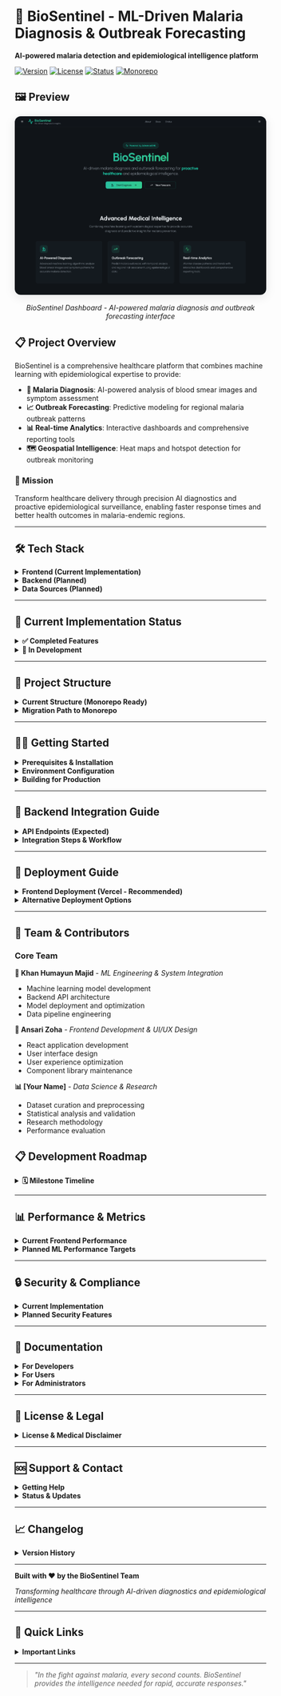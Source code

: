 # 🧬 BioSentinel - ML-Driven Malaria Diagnosis & Outbreak Forecasting

**AI-powered malaria detection and epidemiological intelligence platform**

[![Version](https://img.shields.io/badge/version-1.0.0-blue.svg)](https://github.com/HumayunK01/CodeRedProject)
[![License](https://img.shields.io/badge/license-MIT-green.svg)](LICENSE)
[![Status](https://img.shields.io/badge/status-development-yellow.svg)](#)
[![Monorepo](https://img.shields.io/badge/monorepo-ready-brightgreen.svg)](#)

## 🖼️ Preview

<div align="center">
  <img src="apps/web/public/preview.png" alt="BioSentinel Dashboard Preview" width="800" style="border-radius: 12px; box-shadow: 0 4px 20px rgba(0,0,0,0.1);">
  <p><em>BioSentinel Dashboard - AI-powered malaria diagnosis and outbreak forecasting interface</em></p>
</div>

## 📋 Project Overview

BioSentinel is a comprehensive healthcare platform that combines machine learning with epidemiological expertise to provide:

- **🔬 Malaria Diagnosis**: AI-powered analysis of blood smear images and symptom assessment
- **📈 Outbreak Forecasting**: Predictive modeling for regional malaria outbreak patterns
- **📊 Real-time Analytics**: Interactive dashboards and comprehensive reporting tools
- **🗺️ Geospatial Intelligence**: Heat maps and hotspot detection for outbreak monitoring

### 🎯 Mission
Transform healthcare delivery through precision AI diagnostics and proactive epidemiological surveillance, enabling faster response times and better health outcomes in malaria-endemic regions.

---

## 🛠️ Tech Stack

<details>
<summary><b>Frontend (Current Implementation)</b></summary>

- **Framework**: React 18 + TypeScript + Vite
- **Styling**: Tailwind CSS + shadcn/ui components
- **Animations**: Framer Motion for smooth transitions
- **Charts**: Recharts for data visualization
- **Maps**: React Leaflet for geospatial displays
- **Forms**: React Hook Form + Zod validation
- **State**: TanStack Query for server state
- **Theme**: Dark/Light mode with Next Themes
- **PWA**: Progressive Web App capabilities

</details>

<details>
<summary><b>Backend (Planned)</b></summary>

- **Framework**: FastAPI + Python 3.11+
- **ML Models**: PyTorch/TensorFlow for CNN & LSTM models
- **Database**: PostgreSQL + Redis for caching
- **Authentication**: JWT-based auth system
- **Storage**: S3-compatible object storage
- **Deployment**: Docker + Kubernetes

</details>

<details>
<summary><b>Data Sources (Planned)</b></summary>

- **Medical Images**: NIH Malaria Dataset (27,000+ cell images)
- **Climate Data**: Weather API integration
- **Epidemiological**: WHO surveillance data
- **Geographic**: OpenStreetMap + administrative boundaries

</details>

---

## 🚀 Current Implementation Status

<details>
<summary><b>✅ Completed Features</b></summary>

#### 🎨 Frontend Application
- [x] **Modern UI/UX**: Medical-tech theme with dark mode default
- [x] **Responsive Design**: Mobile-first, fully responsive layouts
- [x] **Page Routing**: Complete navigation with smooth transitions
- [x] **Component Library**: Reusable shadcn/ui components with custom variants

#### 📱 Core Pages
- [x] **Home**: Hero section with feature highlights
- [x] **Dashboard**: System overview with animated statistics
- [x] **Diagnosis**: Dual-mode analysis (image + symptoms)
- [x] **Forecast**: Regional prediction interface
- [x] **Reports**: History tracking and export functionality
- [x] **About**: Project information and team details
- [x] **Docs**: Developer documentation
- [x] **Status**: Real-time system health monitoring

#### 🔧 Advanced Features
- [x] **Demo Mode**: Fully functional with mock data
- [x] **API Architecture**: Route handlers ready for backend integration
- [x] **Animations**: Page transitions, loading states, success celebrations
- [x] **PWA Support**: Installable app with offline capabilities
- [x] **Accessibility**: WCAG AA compliant design
- [x] **Performance**: Optimized with lazy loading and caching

#### 📊 Data Visualization
- [x] **Interactive Charts**: Animated line/area charts with tooltips
- [x] **Probability Gauges**: Circular progress indicators for risk assessment
- [x] **Sparklines**: Trend indicators in dashboard cards
- [x] **Heat Maps**: Geographic outbreak intensity visualization
- [x] **Real-time Updates**: Live data refresh and animations

</details>

<details>
<summary><b>🔄 In Development</b></summary>

#### 🤖 Machine Learning Pipeline
- [ ] **Image Classification**: CNN model for blood smear analysis
- [ ] **Symptoms Analysis**: Risk assessment algorithms
- [ ] **Outbreak Prediction**: Time-series forecasting models
- [ ] **Model Training**: Automated retraining pipelines

#### 🗄️ Backend Infrastructure
- [ ] **API Endpoints**: FastAPI REST services
- [ ] **Database Schema**: PostgreSQL data models
- [ ] **Authentication**: User management and security
- [ ] **File Processing**: Image upload and analysis pipeline

#### 📈 Advanced Analytics
- [ ] **Model Metrics**: Accuracy, precision, recall tracking
- [ ] **A/B Testing**: Model comparison and validation
- [ ] **Performance Monitoring**: System health and alerts
- [ ] **Usage Analytics**: User behavior and engagement tracking

</details>

---

## 📁 Project Structure

<details>
<summary><b>Current Structure (Monorepo Ready)</b></summary>

```
CodeRed/                          # Root monorepo directory
├── apps/
│   └── web/                     # Frontend application (current)
│       ├── src/
│       │   ├── components/      # Reusable UI components
│       │   │   ├── ui/         # shadcn/ui base components
│       │   │   ├── layout/     # Navigation and layout
│       │   │   ├── diagnosis/  # Diagnosis-specific components
│       │   │   └── forecast/   # Forecasting components
│       │   ├── pages/          # Route-based page components
│       │   ├── lib/            # Utilities and configurations
│       │   │   ├── api.ts      # API client and mock data
│       │   │   ├── types.ts    # TypeScript type definitions
│       │   │   ├── storage.ts  # Local storage utilities
│       │   │   └── validations.ts # Zod validation schemas
│       │   └── hooks/          # Custom React hooks
│       ├── public/             # Public assets and PWA files
│       ├── package.json        # Frontend dependencies
│       ├── vite.config.ts      # Vite config with API proxy
│       ├── tailwind.config.ts  # Tailwind with dark mode default
│       └── tsconfig.json       # TypeScript configuration
│   └── inference/              # Backend ML services (planned)
│       ├── src/
│       │   ├── models/         # ML model implementations
│       │   ├── api/            # FastAPI route handlers
│       │   ├── services/       # Business logic services
│       │   └── utils/          # Helper functions
│       ├── data/               # Training datasets
│       ├── notebooks/          # Jupyter notebooks for R&D
│       ├── requirements.txt    # Python dependencies
│       └── Dockerfile          # Container configuration
├── docs/                       # Shared documentation
├── .github/                    # GitHub workflows and templates
└── README.md                   # This file
```

</details>

<details>
<summary><b>Migration Path to Monorepo</b></summary>

To convert the current structure to a proper monorepo:

1. **Create apps directory structure**:
   ```powershell
   # PowerShell
   New-Item -ItemType Directory -Path "apps\web" -Force
   New-Item -ItemType Directory -Path "apps\inference" -Force
   ```
   ```cmd
   # Command Prompt
   mkdir apps\web
   mkdir apps\inference
   ```

2. **Move current frontend to apps/web**:
   ```powershell
   # PowerShell
   Move-Item -Path "src" -Destination "apps\web\"
   Move-Item -Path "public" -Destination "apps\web\"
   Move-Item -Path "package.json" -Destination "apps\web\"
   Move-Item -Path "vite.config.ts" -Destination "apps\web\"
   Move-Item -Path "tailwind.config.ts" -Destination "apps\web\"
   Move-Item -Path "tsconfig*.json" -Destination "apps\web\"
   Move-Item -Path "index.html" -Destination "apps\web\"
   ```
   ```cmd
   # Command Prompt
   move src apps\web\
   move public apps\web\
   move package.json apps\web\
   move vite.config.ts apps\web\
   move tailwind.config.ts apps\web\
   move tsconfig*.json apps\web\
   move index.html apps\web\
   ```

3. **Update package.json scripts** for monorepo management
4. **Add workspace configuration** for dependency management

</details>

---

## 🏃‍♂️ Getting Started

<details>
<summary><b>Prerequisites & Installation</b></summary>

### Prerequisites
- **Node.js**: 18.x or higher ([install with nvm](https://github.com/nvm-sh/nvm))
- **Package Manager**: pnpm (recommended) or npm

### Installation & Development

```bash
# Clone the repository
git clone https://github.com/HumayunK01/CodeRedProject.git
cd CodeRed

# Install dependencies (current structure)
npm install

# Start development server
npm run dev
```

The application will be available at `http://localhost:8080`

</details>

<details>
<summary><b>Environment Configuration</b></summary>

Create `.env.local` in the root directory (current) or `apps/web/` (monorepo):

```env
# Application
VITE_APP_NAME=BioSentinel
VITE_APP_VERSION=1.0.0

# Backend Integration (when available)
VITE_INFER_BASE_URL=http://localhost:8000
VITE_INFER_TIMEOUT_MS=15000

# API Proxy Configuration
VITE_API_BASE_URL=/api

# Features
VITE_ENABLE_ANALYTICS=false
VITE_ENABLE_SENTRY=false

# Development
VITE_DEV_PROXY_TARGET=http://localhost:8000
```

</details>

<details>
<summary><b>Building for Production</b></summary>

```bash
# Build optimized production bundle
npm run build

# Preview production build
npm run preview

# Run linting
npm run lint

# Type checking (if configured)
npx tsc --noEmit
```

</details>

---

## 🔌 Backend Integration Guide

<details>
<summary><b>API Endpoints (Expected)</b></summary>

The frontend is designed to integrate with these backend endpoints:

#### Diagnosis Services
```typescript
POST /api/predict/image
Content-Type: multipart/form-data
Body: { file: File }
Response: { 
  label: string, 
  confidence: number, 
  explanations?: { gradcam?: string } 
}

POST /api/predict/symptoms  
Content-Type: application/json
Body: { 
  fever: boolean, 
  chills: boolean, 
  headache: boolean, 
  anemia: boolean, 
  nausea: boolean, 
  age: number, 
  region: string 
}
Response: { 
  probability: number, 
  threshold: number, 
  label: string 
}
```

#### Forecasting Services
```typescript
POST /api/forecast/region
Content-Type: application/json
Body: { region: string, horizon_weeks: number }
Response: { 
  region: string, 
  predictions: Array<{ week: string, cases: number }>, 
  hotspot_score?: number, 
  hotspots?: Array<{ lat: number, lng: number, intensity: number }> 
}

GET /api/health
Response: { status: "ok" | "warn" | "down", message?: string }
```

</details>

<details>
<summary><b>Integration Steps & Workflow</b></summary>

### Integration Steps

1. **Set Backend URL**: Update `VITE_INFER_BASE_URL` in environment variables
2. **Deploy Backend**: Ensure all expected endpoints are available at `http://localhost:8000`
3. **Test Integration**: Use the `/status` page to verify connectivity
4. **Monitor**: Check system health and performance metrics
5. **API Proxy**: The Vite dev server automatically proxies `/api/*` calls to the backend

### Development Workflow

```powershell
# Terminal 1: Start frontend (with API proxy)
npm run dev

# Terminal 2: Start backend (when available)
cd apps\inference
python -m uvicorn src.main:app --reload --port 8000

# All /api/* calls from frontend will be proxied to backend
```

**Alternative using Command Prompt:**
```cmd
# Terminal 1: Start frontend (with API proxy)
npm run dev

# Terminal 2: Start backend (when available)
cd apps\inference
python -m uvicorn src.main:app --reload --port 8000
```

</details>

---

## 🚀 Deployment Guide

<details>
<summary><b>Frontend Deployment (Vercel - Recommended)</b></summary>

```bash
# Install Vercel CLI
npm i -g vercel

# Deploy to Vercel (current structure)
vercel

# Deploy to Vercel (monorepo structure)
cd apps/web
vercel

# Set environment variables in Vercel dashboard
# - VITE_INFER_BASE_URL: Your backend URL
# - VITE_API_BASE_URL: Your production API URL
# - Other production environment variables
```

</details>

<details>
<summary><b>Alternative Deployment Options</b></summary>

#### Netlify
```bash
# Build and deploy
npm run build
# Upload dist/ folder to Netlify
```

#### Docker
```dockerfile
FROM node:18-alpine
WORKDIR /app
COPY package*.json ./
RUN npm ci --only=production
COPY . .
RUN npm run build
EXPOSE 3000
CMD ["npm", "run", "preview"]
```

### Backend Deployment (Planned)

- **Railway**: Simple Python deployment
- **Render**: Container-based deployment  
- **Google Cloud Run**: Serverless containers
- **AWS ECS**: Enterprise-grade deployment

</details>

---

## 👥 Team & Contributors

### Core Team

**🧠 Khan Humayun Majid** - *ML Engineering & System Integration*
- Machine learning model development
- Backend API architecture
- Model deployment and optimization
- Data pipeline engineering

**🎨 Ansari Zoha** - *Frontend Development & UI/UX Design*
- React application development
- User interface design
- User experience optimization
- Component library maintenance

**📊 [Your Name]** - *Data Science & Research*
- Dataset curation and preprocessing
- Statistical analysis and validation
- Research methodology
- Performance evaluation

## 📋 Development Roadmap

<details>
<summary><b>🗓️ Milestone Timeline</b></summary>

#### Phase 1: Foundation (✅ Complete)
- [x] Frontend architecture and UI implementation
- [x] Component library and design system
- [x] Demo mode with mock data
- [x] Documentation and deployment setup

#### Phase 2: ML Integration (🔄 In Progress)
- [ ] Backend API development (FastAPI)
- [ ] ML model training and validation
- [ ] Image processing pipeline
- [ ] Database schema and data management
- **Target**: End of Q2 2024

#### Phase 3: Production Release (📅 Planned)
- [ ] Model deployment and monitoring
- [ ] User authentication and security
- [ ] Performance optimization
- [ ] Beta testing and feedback integration
- **Target**: Q3 2024

#### Phase 4: Scale & Enhance (🔮 Future)
- [ ] Multi-disease support
- [ ] Mobile applications
- [ ] Enterprise features
- [ ] Advanced analytics and reporting
- **Target**: Q4 2024 and beyond

</details>

---

## 📊 Performance & Metrics

<details>
<summary><b>Current Frontend Performance</b></summary>

- **Lighthouse Score**: 95+ (Performance, Accessibility, Best Practices)
- **Bundle Size**: < 500KB gzipped
- **Load Time**: < 2s on 3G networks
- **Interactive Time**: < 3s

</details>

<details>
<summary><b>Planned ML Performance Targets</b></summary>

- **Image Analysis**: 94%+ accuracy, < 2s inference time
- **Symptom Assessment**: 90%+ sensitivity, 85%+ specificity  
- **Outbreak Prediction**: 80%+ accuracy over 4-week horizon
- **System Uptime**: 99.5%+ availability

</details>

---

## 🔒 Security & Compliance

<details>
<summary><b>Current Implementation</b></summary>

- **Data Privacy**: No personal data stored in frontend
- **Secure Communication**: HTTPS enforced
- **Input Validation**: Client-side validation with Zod
- **XSS Protection**: React built-in protections

</details>

<details>
<summary><b>Planned Security Features</b></summary>

- **HIPAA Compliance**: Protected health information handling
- **Data Encryption**: End-to-end encryption for sensitive data
- **Access Control**: Role-based authentication system
- **Audit Logging**: Comprehensive activity tracking
- **Vulnerability Scanning**: Automated security testing

</details>

---

## 📖 Documentation

<details>
<summary><b>For Developers</b></summary>

- [**API Documentation**](docs/api.md) - Backend API specifications
- [**Component Guide**](docs/components.md) - UI component library
- [**Contributing Guide**](CONTRIBUTING.md) - Development workflow
- [**Testing Guide**](docs/testing.md) - Test strategies and examples

</details>

<details>
<summary><b>For Users</b></summary>

- [**User Manual**](docs/user-guide.md) - Application usage instructions
- [**Medical Guidelines**](docs/medical.md) - Clinical interpretation guidelines  
- [**FAQ**](docs/faq.md) - Frequently asked questions
- [**Video Tutorials**](docs/tutorials.md) - Step-by-step walkthroughs

</details>

<details>
<summary><b>For Administrators</b></summary>

- [**Deployment Guide**](docs/deployment.md) - Production deployment
- [**Configuration Guide**](docs/configuration.md) - System configuration
- [**Monitoring Guide**](docs/monitoring.md) - Performance monitoring
- [**Troubleshooting**](docs/troubleshooting.md) - Common issues and solutions

</details>

---

## 📄 License & Legal

<details>
<summary><b>License & Medical Disclaimer</b></summary>

### License
This project is licensed under the [MIT License](LICENSE) - see the LICENSE file for details.

### Medical Disclaimer
⚠️ **Important**: BioSentinel is designed as a decision support tool and is **NOT a substitute for professional medical diagnosis**. All results should be interpreted by qualified healthcare providers. Always consult with medical professionals for diagnosis, treatment plans, and medical decisions.

### Data Usage
- **Training Data**: Uses publicly available datasets (NIH Malaria Dataset)
- **User Data**: No personal health information is stored without explicit consent
- **Privacy Policy**: See [Privacy Policy](PRIVACY.md) for detailed information

</details>

---

## 🆘 Support & Contact

<details>
<summary><b>Getting Help</b></summary>

- **🐛 Bug Reports**: [GitHub Issues](https://github.com/HumayunK01/CodeRedProject/issues)
- **💡 Feature Requests**: [GitHub Discussions](https://github.com/HumayunK01/CodeRedProject/discussions)  
- **📧 Email Support**: support@biosentinel.dev
- **💬 Community**: [Discord Server](https://discord.gg/biosentinel)

</details>

<details>
<summary><b>Status & Updates</b></summary>

- **🔄 System Status**: [status.biosentinel.dev](https://status.biosentinel.dev)
- **📢 Announcements**: [Twitter @BioSentinel](https://twitter.com/biosentinel)
- **📰 Blog**: [blog.biosentinel.dev](https://blog.biosentinel.dev)

</details>

---

## 📈 Changelog

<details>
<summary><b>Version History</b></summary>

### Version 1.0.0 (Current)
- ✨ Initial frontend implementation
- 🎨 Complete UI/UX design system
- 🔧 Demo mode with mock API responses
- 📱 PWA support and mobile optimization
- 🌙 Dark mode default with theme switching
- 📊 Enhanced data visualizations
- 🎭 Smooth animations and micro-interactions

### Version 0.9.0 (Previous)
- 🏗️ Project architecture setup
- 📦 Component library foundation
- 🛠️ Development tooling configuration
- 📚 Initial documentation

</details>

---

**Built with ❤️ by the BioSentinel Team**

*Transforming healthcare through AI-driven diagnostics and epidemiological intelligence*

---

## 🔗 Quick Links

<details>
<summary><b>Important Links</b></summary>

- [🏠 Live Demo](https://biosentinel.dev) 
- [📖 Documentation](https://docs.biosentinel.dev)
- [🐙 GitHub Repository](https://github.com/HumayunK01/CodeRedProject)
- [📊 Project Dashboard](https://github.com/HumayunK01/CodeRedProject/projects)
- [🎯 Roadmap](https://github.com/HumayunK01/CodeRedProject/milestones)

</details>

---

> *"In the fight against malaria, every second counts. BioSentinel provides the intelligence needed for rapid, accurate responses."*
